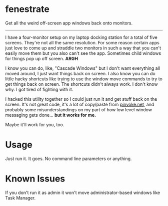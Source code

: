 # fenestrate
Get all the weird off-screen app windows back onto monitors.

---

I have a four-monitor setup on my laptop docking station for a total of five screens. They're not all the same resolution. For some reason certain apps just love to come up and straddle two monitors in such a way that you can't easily move them but you also can't see the app. Sometimes child windows for things pop up off screen. **ARGH**

I know you can do, like, "Cascade Windows" but I don't want everything all moved around, I just want things back on screen. I also know you can do little hacky shortcuts like trying to use the window move commands to try to get things back on screen. The shortcuts didn't always work. I don't know why. I got tired of fighting with it.

I hacked this utility together so I could just run it and get stuff back on the screen. It's not great code, it's a lot of copy/paste from [pinvoke.net](http://pinvoke.net/), and probably some misunderstandings on my part of how low level window messaging gets done... **but it works for me.**

Maybe it'll work for you, too.

# Usage

Just run it. It goes. No command line parameters or anything.

# Known Issues

If you don't run it as admin it won't move administrator-based windows like Task Manager.